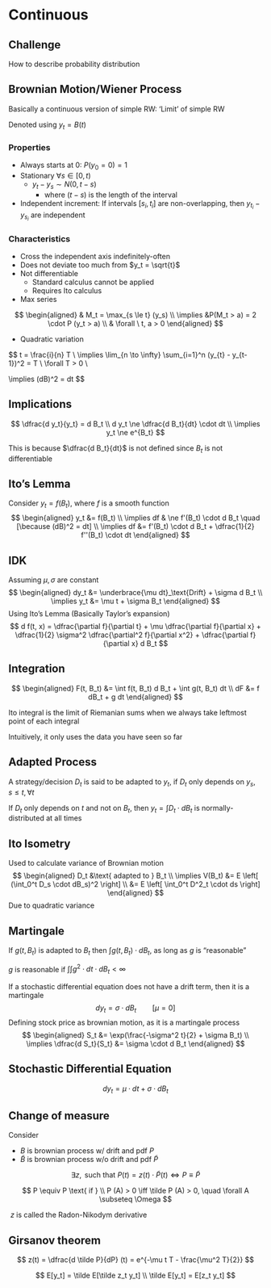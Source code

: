 # Continuous

## Challenge

How to describe probability distribution

## Brownian Motion/Wiener Process

Basically a continuous version of simple RW: ‘Limit’ of simple RW

Denoted using $y_t = B(t)$

### Properties

- Always starts at 0: $P( y_0 = 0 ) = 1$
- Stationary $\forall s \in [0, t)$
  - $y_t - y_s \sim N(0, t-s)$
    - where $(t-s)$ is the length of the interval
- Independent increment: If intervals $[s_i, t_i]$ are non-overlapping, then $y_{t_i} - y_{s_i}$ are independent

### Characteristics

- Cross the independent axis indefinitely-often
- Does not deviate too much from $y_t = \sqrt{t}$
- Not differentiable
  - Standard calculus cannot be applied
  - Requires Ito calculus
- Max series 

$$
\begin{aligned}
& M_t = \max_{s \le t} (y_s) \\
\implies &P(M_t > a) = 2 \cdot P (y_t > a) \\
& \forall \ t, a > 0
\end{aligned}
$$

- Quadratic variation

$$
t = \frac{i}{n} T \\
\implies
\lim_{n \to \infty} \sum_{i=1}^n
(y_{t} - y_{t-1})^2
= T \\
\forall T > 0 \\

\implies (dB)^2 = dt
$$

## Implications

$$
\dfrac{d y_t}{y_t} = d B_t \\
d y_t \ne \dfrac{d B_t}{dt} \cdot dt \\
\implies y_t \ne e^{B_t}
$$

This is because $\dfrac{d B_t}{dt}$ is not defined since $B_t$ is not differentiable

## Ito’s Lemma

Consider $y_t = f(B_t)$, where $f$ is a smooth function
$$
\begin{aligned}
y_t &= f(B_t) \\
\implies df & \ne f'(B_t) \cdot d B_t \quad [\because (dB)^2 = dt] \\
\implies df &= f'(B_t) \cdot d B_t + \dfrac{1}{2} f''(B_t) \cdot dt
\end{aligned}
$$

## IDK

Assuming $\mu, \sigma$ are constant
$$
\begin{aligned}
dy_t &= \underbrace{\mu dt}_\text{Drift} + \sigma d B_t \\
\implies y_t &= \mu t + \sigma B_t
\end{aligned}
$$
Using Ito’s Lemma (Basically Taylor’s expansion)
$$
d f(t, x) = \dfrac{\partial f}{\partial t} + \mu \dfrac{\partial f}{\partial x} + \dfrac{1}{2} \sigma^2 \dfrac{\partial^2 f}{\partial x^2} + \dfrac{\partial f}{\partial x} d B_t
$$

## Integration

$$
\begin{aligned}
F(t, B_t) &= \int f(t, B_t) d B_t + \int g(t, B_t) dt \\
dF &= f dB_t + g dt
\end{aligned}
$$

Ito integral is the limit of Riemanian sums when we always take leftmost point of each integral

Intuitively, it only uses the data you have seen so far

## Adapted Process

A strategy/decision $D_t$ is said to be adapted to $y_t$, if $D_t$ only depends on $y_s, s \le t, \forall t$

If $D_t$ only depends on $t$ and not on $B_t$, then $y_t = \int D_t \cdot d B_t$ is normally-distributed at all times

## Ito Isometry

Used to calculate variance of Brownian motion
$$
\begin{aligned}
D_t &\text{ adapted to } B_t
\\
\implies
V(B_t)
&= E \left[ (\int_0^t D_s \cdot dB_s)^2 \right] \\
&= E \left[ \int_0^t D^2_t \cdot ds \right]
\end{aligned}
$$
Due to quadratic variance

## Martingale

If $g(t, B_t)$ is adapted to $B_t$ then $\int g(t, B_t) \cdot dB_t$, as long as $g$ is “reasonable”

$g$ is reasonable if $\int \int g^2 \cdot dt \cdot dB_t < \infty$

If a stochastic differential equation does not have a drift term, then it is a martingale
$$
d y_t = \sigma \cdot dB_t \qquad [\mu = 0]
$$
Defining stock price as brownian motion, as it is a martingale process
$$
\begin{aligned}
S_t &=
\exp(\frac{-\sigma^2 t}{2} + \sigma B_t) \\
\implies \dfrac{d S_t}{S_t} &= \sigma \cdot d B_t
\end{aligned}
$$

## Stochastic Differential Equation

$$
d y_t = \mu \cdot dt + \sigma \cdot dB_t
$$

## Change of measure

Consider 

- $B$ is brownian process w/ drift and pdf $P$
- $\tilde B$ is brownian process w/o drift and pdf $\tilde P$

$$
\exists z, \text{ such that } P(t) = z(t) \cdot \tilde P(t) \iff
P \equiv \tilde P
$$

$$
P \equiv P \text{ if } \\
P (A) > 0 \iff \tilde P (A) > 0,
\quad \forall A \subseteq \Omega
$$

 $z$ is called the Radon-Nikodym derivative

## Girsanov theorem

$$
z(t) = \dfrac{d \tilde P}{dP} (t) = e^{-\mu t T - \frac{\mu^2 T}{2}}
$$

$$
E[y_t] = \tilde E[\tilde z_t y_t] \\
\tilde E[y_t] = E[z_t y_t]
$$

